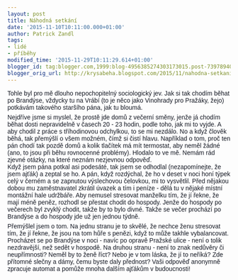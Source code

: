 ```yaml
---
layout: post
title: Náhodná setkání
date: '2015-11-10T10:11:00.000+01:00'
author: Patrick Zandl
tags:
- lidé
- příběhy
modified_time: '2015-11-29T10:11:29.614+01:00'
blogger_id: tag:blogger.com,1999:blog-4956385274303173015.post-7397894013988060976
blogger_orig_url: http://krysabeha.blogspot.com/2015/11/nahodna-setkani.html
---
```


<div style="margin-bottom: 6px;"><span style="color: #141823; font-family: helvetica, arial, sans-serif;"><span style="font-size: 14px;">Tohle byl pro mě dlouho nepochopitelný sociologický jev. Jak si tak chodím běhat po Brandýse, vždycky tu na Vrábí (to je něco jako Vinohrady pro Pražáky, žejo) potkávám takového staršího pána, jak tu bloumá. </span></span></div><a name='more'></a><span style="color: #141823; font-family: helvetica, arial, sans-serif;">Nejdříve jsme si myslel, že prostě jde domů z večerní směny, jenže já chodím běhat dosti nepravidelně v časech 20 - 23 hodin, podle toho, jak mi to vyjde. A aby chodil z práce s tříhodinovou odchylkou, to se mi nezdálo. No a když člověk běhá, tak přemýšlí o všem možném, čímž si čistí hlavu. Například o tom, proč ten pán chodí tak pozdě domů a kolik tlačítek má mít termostat, aby neměl žádné (ano, to jsou při běhu rovnocenné problémy). Hlodalo to ve mě. Nemám rád zjevné otázky, na které neznám nezjevnou odpověď.</span><br /><div style="margin-bottom: 6px;"><span style="color: #141823; font-family: helvetica, arial, sans-serif;"><span style="font-size: 14px;">Když jsem pána potkal asi podesáté, tak jsem se odhodlal (nezapomínejte, že jsem ajťák) a zeptal se ho. A pán, když rozdýchal, že ho v deset v noci honí týpek celý v černém a se zapnutou výslechovou čelovkou, mi to vysvětlil. Před nějakou dobou mu zaměstnavatel zkrátil úvazek a tím i peníze - dělá tu v nějaké místní montážní hale udržbáře. Aby nemusel stresovat manželku tím, že jí řekne, že mají méně peněz, rozhodl se přestat chodit do hospody. Jenže do hospody po večerech byl zvyklý chodit, takže by to bylo divné. Takže se večer prochází po Brandýse a do hospody jde už jen jednou týdně.</span></span></div><div style="margin-bottom: 6px;"><span style="color: #141823; font-family: helvetica, arial, sans-serif;"><span style="font-size: 14px;">Přemýšlel jsem o tom. Na jednu stranu je to skvělé, že nechce ženu stresovat tím, že jí řekne, že jsou na tom hůře s penězi, když to může takhle vybalancovat. Procházet se po Brandýse v noci - navíc po opravě Pražské ulice - není o tolik nezdravější, než sedět v hospodě. Na druhou stranu - není to znak nedůvěry či neupřímnosti? Neměl by to ženě říct? Nebo je v tom láska, že jí to neříká? Zde přítomné slečny a dámy, čemu byste daly přednost? Vaši odpověď anonymně zpracuje automat a pomůže mnoha dalším ajťákům v budoucnosti!</span></span></div>